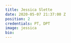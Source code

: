 ```yaml
---
title: Jessica Slette
date: 2020-05-07 21:37:00 Z
position: 2
credentials: PT, DPT
image: jessica
bio: 
---
```


